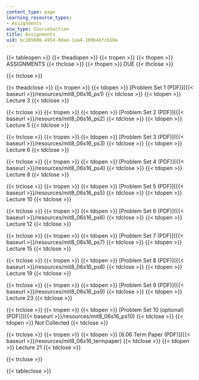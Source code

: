 ```yaml
---
content_type: page
learning_resource_types:
- Assignments
ocw_type: CourseSection
title: Assignments
uid: bc285b80-4954-0dae-1aa4-109b4bfcb10a
---
```


{{< tableopen >}}
{{< theadopen >}}
{{< tropen >}}
{{< thopen >}}
ASSIGNMENTS
{{< thclose >}}
{{< thopen >}}
DUE
{{< thclose >}}

{{< trclose >}}

{{< theadclose >}}
{{< tropen >}}
{{< tdopen >}}
[Problem Set 1 (PDF)]({{< baseurl >}}/resources/mit8_06s16_ps1)
{{< tdclose >}}
{{< tdopen >}}
Lecture 3
{{< tdclose >}}

{{< trclose >}}
{{< tropen >}}
{{< tdopen >}}
[Problem Set 2 (PDF)]({{< baseurl >}}/resources/mit8_06s16_ps2)
{{< tdclose >}}
{{< tdopen >}}
Lecture 5
{{< tdclose >}}

{{< trclose >}}
{{< tropen >}}
{{< tdopen >}}
[Problem Set 3 (PDF)]({{< baseurl >}}/resources/mit8_06s16_ps3)
{{< tdclose >}}
{{< tdopen >}}
Lecture 6
{{< tdclose >}}

{{< trclose >}}
{{< tropen >}}
{{< tdopen >}}
[Problem Set 4 (PDF)]({{< baseurl >}}/resources/mit8_06s16_ps4)
{{< tdclose >}}
{{< tdopen >}}
Lecture 8
{{< tdclose >}}

{{< trclose >}}
{{< tropen >}}
{{< tdopen >}}
[Problem Set 5 (PDF)]({{< baseurl >}}/resources/mit8_06s16_ps5)
{{< tdclose >}}
{{< tdopen >}}
Lecture 10
{{< tdclose >}}

{{< trclose >}}
{{< tropen >}}
{{< tdopen >}}
[Problem Set 6 (PDF)]({{< baseurl >}}/resources/mit8_06s16_ps6)
{{< tdclose >}}
{{< tdopen >}}
Lecture 12
{{< tdclose >}}

{{< trclose >}}
{{< tropen >}}
{{< tdopen >}}
[Problem Set 7 (PDF)]({{< baseurl >}}/resources/mit8_06s16_ps7)
{{< tdclose >}}
{{< tdopen >}}
Lecture 15
{{< tdclose >}}

{{< trclose >}}
{{< tropen >}}
{{< tdopen >}}
[Problem Set 8 (PDF)]({{< baseurl >}}/resources/mit8_06s16_ps8)
{{< tdclose >}}
{{< tdopen >}}
Lecture 19
{{< tdclose >}}

{{< trclose >}}
{{< tropen >}}
{{< tdopen >}}
[Problem Set 9 (PDF)]({{< baseurl >}}/resources/mit8_06s16_ps9)
{{< tdclose >}}
{{< tdopen >}}
Lecture 23
{{< tdclose >}}

{{< trclose >}}
{{< tropen >}}
{{< tdopen >}}
[Problem Set 10 (optional) (PDF)]({{< baseurl >}}/resources/mit8_06s16_ps10)
{{< tdclose >}}
{{< tdopen >}}
Not Collected
{{< tdclose >}}

{{< trclose >}}
{{< tropen >}}
{{< tdopen >}}
[8.06 Term Paper (PDF)]({{< baseurl >}}/resources/mit8_06s16_termpaper)
{{< tdclose >}}
{{< tdopen >}}
Lecture 21
{{< tdclose >}}

{{< trclose >}}

{{< tableclose >}}
